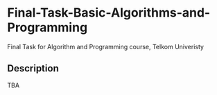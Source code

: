 # Final-Task-Basic-Algorithms-and-Programming

Final Task for Algorithm and Programming course, Telkom Univeristy

## Description

TBA
